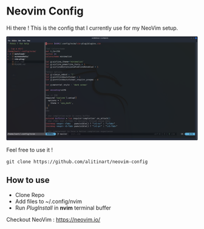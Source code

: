 # Neovim Config

Hi there !
This is the config that I currently use for my NeoVim setup.

![Terminal Preview](./screenshots/terminal.png)

Feel free to use it !

```
git clone https://github.com/alitinart/neovim-config
```

## How to use

- Clone Repo
- Add files to ~/.config/nvim
- Run _PlugInstall_ in **nvim** terminal buffer

Checkout NeoVim :
https://neovim.io/
